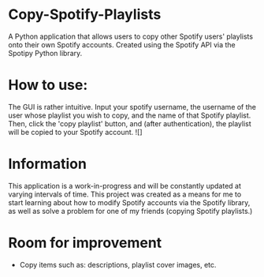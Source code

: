 # Copy-Spotify-Playlists
A Python application that allows users to copy other Spotify users' playlists onto their own Spotify accounts. Created using the Spotify API via the Spotipy Python library.

# How to use:
The GUI is rather intuitive. Input your spotify username, the username of the user whose playlist you wish to copy, and the name of that Spotify playlist. Then, click the 'copy playlist' button, and (after authentication), the playlist will be copied to your Spotify account.
 ![]
# Information
This application is a work-in-progress and will be constantly updated at varying intervals of time. This project was created as a means for me to start learning about how to modify Spotify accounts via the Spotify library, as well as solve a problem for one of my friends (copying Spotify playlists.)

# Room for improvement
- Copy items such as: descriptions, playlist cover images, etc.
